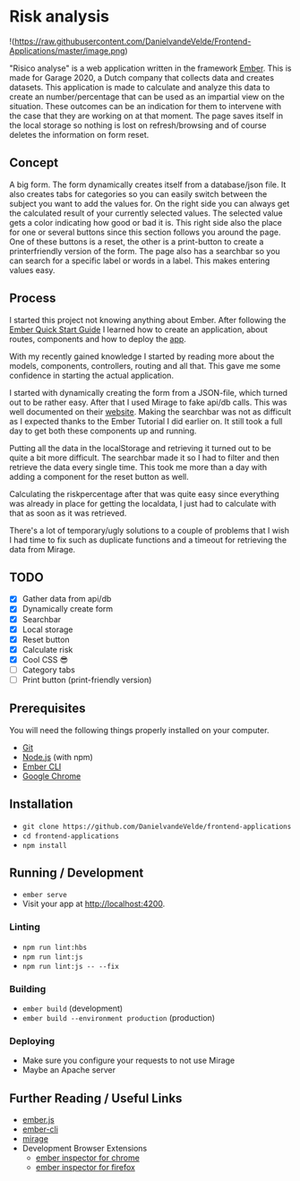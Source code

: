 # Risk analysis

!(https://raw.githubusercontent.com/DanielvandeVelde/Frontend-Applications/master/image.png)

"Risico analyse" is a web application written in the framework [Ember](https://ember-cli,com/). This is made for Garage 2020, a Dutch company that collects data and creates datasets. This application is made to calculate and analyze this data to create an number/percentage that can be used as an impartial view on the situation. These outcomes can be an indication for them to intervene with the case that they are working on at that moment. The page saves itself in the local storage so nothing is lost on refresh/browsing and of course deletes the information on form reset.

## Concept

A big form. The form dynamically creates itself from a database/json file. It also creates tabs for categories so you can easily switch between the subject you want to add the values for. On the right side you can always get the calculated result of your currently selected values. The selected value gets a color indicating how good or bad it is. This right side also the place for one or several buttons since this section follows you around the page. One of these buttons is a reset, the other is a print-button to create a printerfriendly version of the form. The page also has a searchbar so you can search for a specific label or words in a label. This makes entering values easy.

## Process

I started this project not knowing anything about Ember. After following the [Ember Quick Start Guide](https://guides.emberjs.com/release/getting-started/quick-start/) I learned how to create an application, about routes, components and how to deploy the [app](https://righteous-dinosaurs.surge.sh/scientists).

With my recently gained knowledge I started by reading more about the models, components, controllers, routing and all that. This gave me some confidence in starting the actual application.

I started with dynamically creating the form from a JSON-file, which turned out to be rather easy. After that I used Mirage to fake api/db calls. This was well documented on their [website](https://ember-cli-mirage.com/).
Making the searchbar was not as difficult as I expected thanks to the Ember Tutorial I did earlier on. It still took a full day to get both these components up and running.

Putting all the data in the localStorage and retrieving it turned out to be quite a bit more difficult. The searchbar made it so I had to filter and then retrieve the data every single time. This took me more than a day with adding a component for the reset button as well.

Calculating the riskpercentage after that was quite easy since everything was already in place for getting the localdata, I just had to calculate with that as soon as it was retrieved.

There's a lot of temporary/ugly solutions to a couple of problems that I wish I had time to fix such as duplicate functions and a timeout for retrieving the data from Mirage.

## TODO

- [x] Gather data from api/db
- [x] Dynamically create form
- [x] Searchbar
- [x] Local storage
- [x] Reset button
- [x] Calculate risk
- [x] Cool CSS 😎
- [ ] Category tabs
- [ ] Print button (print-friendly version)

## Prerequisites

You will need the following things properly installed on your computer.

* [Git](https://git-scm.com/)
* [Node.js](https://nodejs.org/) (with npm)
* [Ember CLI](https://ember-cli.com/)
* [Google Chrome](https://google.com/chrome/)

## Installation

* `git clone https://github.com/DanielvandeVelde/frontend-applications`
* `cd frontend-applications`
* `npm install`

## Running / Development

* `ember serve`
* Visit your app at [http://localhost:4200](http://localhost:4200).

### Linting

* `npm run lint:hbs`
* `npm run lint:js`
* `npm run lint:js -- --fix`

### Building

* `ember build` (development)
* `ember build --environment production` (production)

### Deploying

* Make sure you configure your requests to not use Mirage
* Maybe an Apache server

## Further Reading / Useful Links

* [ember.js](https://emberjs.com/)
* [ember-cli](https://ember-cli.com/)
* [mirage](https://www.ember-cli-mirage.com/)
* Development Browser Extensions
  * [ember inspector for chrome](https://chrome.google.com/webstore/detail/ember-inspector/bmdblncegkenkacieihfhpjfppoconhi)
  * [ember inspector for firefox](https://addons.mozilla.org/en-US/firefox/addon/ember-inspector/)

